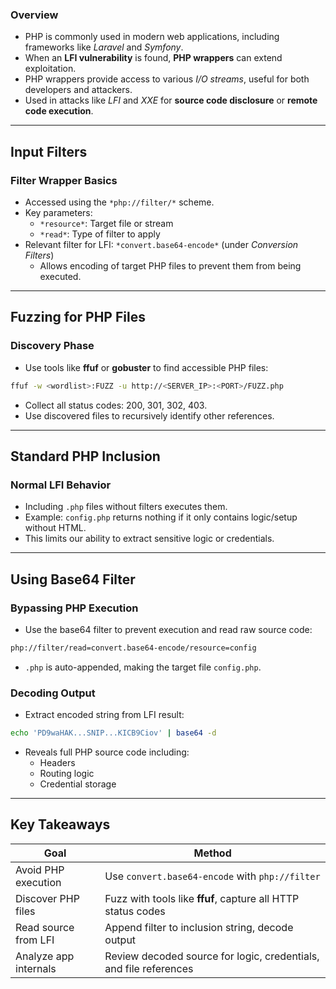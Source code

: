 ### Overview

- PHP is commonly used in modern web applications, including frameworks like _Laravel_ and _Symfony_.
- When an **LFI vulnerability** is found, **PHP wrappers** can extend exploitation.
- PHP wrappers provide access to various _I/O streams_, useful for both developers and attackers.
- Used in attacks like _LFI_ and _XXE_ for **source code disclosure** or **remote code execution**.

---
## Input Filters

### Filter Wrapper Basics

- Accessed using the `*php://filter/*` scheme.
- Key parameters:
    - `*resource*`: Target file or stream
    - `*read*`: Type of filter to apply
- Relevant filter for LFI: `*convert.base64-encode*` (under _Conversion Filters_)
    - Allows encoding of target PHP files to prevent them from being executed.

----
## Fuzzing for PHP Files

### Discovery Phase

- Use tools like **ffuf** or **gobuster** to find accessible PHP files:
```bash
ffuf -w <wordlist>:FUZZ -u http://<SERVER_IP>:<PORT>/FUZZ.php
```
- Collect all status codes: 200, 301, 302, 403.
- Use discovered files to recursively identify other references.

---
## Standard PHP Inclusion

### Normal LFI Behavior

- Including `.php` files without filters executes them.
- Example: `config.php` returns nothing if it only contains logic/setup without HTML.
- This limits our ability to extract sensitive logic or credentials.

---
## Using Base64 Filter

### Bypassing PHP Execution

- Use the base64 filter to prevent execution and read raw source code:
```bash
php://filter/read=convert.base64-encode/resource=config
```
- `.php` is auto-appended, making the target file `config.php`.

### Decoding Output

- Extract encoded string from LFI result:
```bash
echo 'PD9waHAK...SNIP...KICB9Ciov' | base64 -d
```
- Reveals full PHP source code including:
	- Headers
	- Routing logic
	- Credential storage

---
## Key Takeaways

|Goal|Method|
|---|---|
|Avoid PHP execution|Use `convert.base64-encode` with `php://filter`|
|Discover PHP files|Fuzz with tools like **ffuf**, capture all HTTP status codes|
|Read source from LFI|Append filter to inclusion string, decode output|
|Analyze app internals|Review decoded source for logic, credentials, and file references|